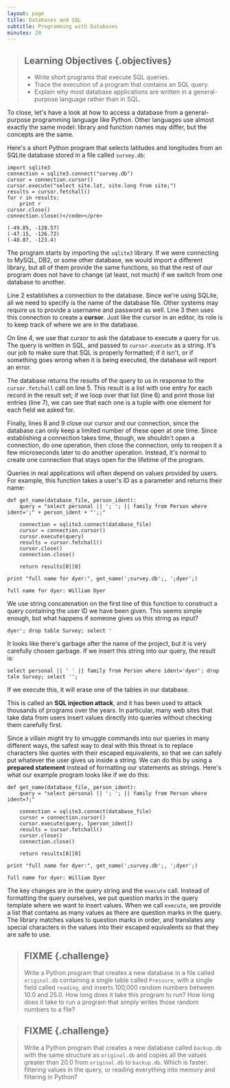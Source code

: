 ```yaml
---
layout: page
title: Databases and SQL
subtitle: Programming with Databases
minutes: 20
---
```

> ## Learning Objectives {.objectives}
> 
> *   Write short programs that execute SQL queries.
> *   Trace the execution of a program that contains an SQL query.
> *   Explain why most database applications are written in a general-purpose language rather than in SQL.

To close,
let's have a look at how to access a database from
a general-purpose programming language like Python.
Other languages use almost exactly the same model:
library and function names may differ,
but the concepts are the same.

Here's a short Python program that selects latitudes and longitudes
from an SQLite database stored in a file called `survey.db`:

~~~ {.python}
import sqlite3
connection = sqlite3.connect("survey.db")
cursor = connection.cursor()
cursor.execute("select site.lat, site.long from site;")
results = cursor.fetchall()
for r in results:
    print r
cursor.close()
connection.close()</code></pre>
~~~
~~~ {.output}
(-49.85, -128.57)
(-47.15, -126.72)
(-48.87, -123.4)
~~~

The program starts by importing the `sqlite3` library.
If we were connecting to MySQL, DB2, or some other database,
we would import a different library,
but all of them provide the same functions,
so that the rest of our program does not have to change
(at least, not much)
if we switch from one database to another.

Line 2 establishes a connection to the database.
Since we're using SQLite,
all we need to specify is the name of the database file.
Other systems may require us to provide a username and password as well.
Line 3 then uses this connection to create a **cursor**.
Just like the cursor in an editor,
its role is to keep track of where we are in the database.

On line 4, we use that cursor to ask the database to execute a query for us.
The query is written in SQL,
and passed to `cursor.execute` as a string.
It's our job to make sure that SQL is properly formatted;
if it isn't,
or if something goes wrong when it is being executed,
the database will report an error.

The database returns the results of the query to us
in response to the `cursor.fetchall` call on line 5.
This result is a list with one entry for each record in the result set;
if we loop over that list (line 6) and print those list entries (line 7),
we can see that each one is a tuple
with one element for each field we asked for.

Finally, lines 8 and 9 close our cursor and our connection,
since the database can only keep a limited number of these open at one time.
Since establishing a connection takes time,
though,
we shouldn't open a connection,
do one operation,
then close the connection,
only to reopen it a few microseconds later to do another operation.
Instead,
it's normal to create one connection that stays open for the lifetime of the program.

Queries in real applications will often depend on values provided by users.
For example,
this function takes a user's ID as a parameter and returns their name:

~~~ {.python}
def get_name(database_file, person_ident):
    query = "select personal || '; '; || family from Person where ident=';" + person_ident + "';;"

    connection = sqlite3.connect(database_file)
    cursor = connection.cursor()
    cursor.execute(query)
    results = cursor.fetchall()
    cursor.close()
    connection.close()

    return results[0][0]

print "full name for dyer:", get_name(';survey.db';, ';dyer';)
~~~
~~~ {.output}
full name for dyer: William Dyer
~~~

We use string concatenation on the first line of this function
to construct a query containing the user ID we have been given.
This seems simple enough,
but what happens if someone gives us this string as input?

~~~ {.sql}
dyer'; drop table Survey; select '
~~~

It looks like there's garbage after the name of the project,
but it is very carefully chosen garbage.
If we insert this string into our query,
the result is:

~~~ {.sql}
select personal || ' ' || family from Person where ident='dyer'; drop tale Survey; select '';
~~~

If we execute this,
it will erase one of the tables in our database.
  
This is called an **SQL injection attack**,
and it has been used to attack thousands of programs over the years.
In particular,
many web sites that take data from users insert values directly into queries
without checking them carefully first.
  
Since a villain might try to smuggle commands into our queries in many different ways,
the safest way to deal with this threat is
to replace characters like quotes with their escaped equivalents,
so that we can safely put whatever the user gives us inside a string.
We can do this by using a **prepared statement**
instead of formatting our statements as strings.
Here's what our example program looks like if we do this:

~~~ {.python}
def get_name(database_file, person_ident):
    query = "select personal || '; '; || family from Person where ident=?;"

    connection = sqlite3.connect(database_file)
    cursor = connection.cursor()
    cursor.execute(query, [person_ident])
    results = cursor.fetchall()
    cursor.close()
    connection.close()

    return results[0][0]

print "full name for dyer:", get_name(';survey.db';, ';dyer';)
~~~
~~~ {.output}
full name for dyer: William Dyer
~~~

The key changes are in the query string and the `execute` call.
Instead of formatting the query ourselves,
we put question marks in the query template where we want to insert values.
When we call `execute`,
we provide a list
that contains as many values as there are question marks in the query.
The library matches values to question marks in order,
and translates any special characters in the values
into their escaped equivalents
so that they are safe to use.

> ## FIXME {.challenge}
>
> Write a Python program that creates a new database in a file called
> `original.db` containing a single table called `Pressure`, with a
> single field called `reading`, and inserts 100,000 random numbers
> between 10.0 and 25.0.  How long does it take this program to run?
> How long does it take to run a program that simply writes those
> random numbers to a file?

> ## FIXME {.challenge}
>
> Write a Python program that creates a new database called
> `backup.db` with the same structure as `original.db` and copies all
> the values greater than 20.0 from `original.db` to `backup.db`.
> Which is faster: filtering values in the query, or reading
> everything into memory and filtering in Python?
